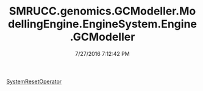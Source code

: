 ﻿---
title: SMRUCC.genomics.GCModeller.ModellingEngine.EngineSystem.Engine.GCModeller
date: 7/27/2016 7:12:42 PM
---

[SystemResetOperator](T-SMRUCC.genomics.GCModeller.ModellingEngine.EngineSystem.Engine.GCModeller.SystemResetOperator.html)
